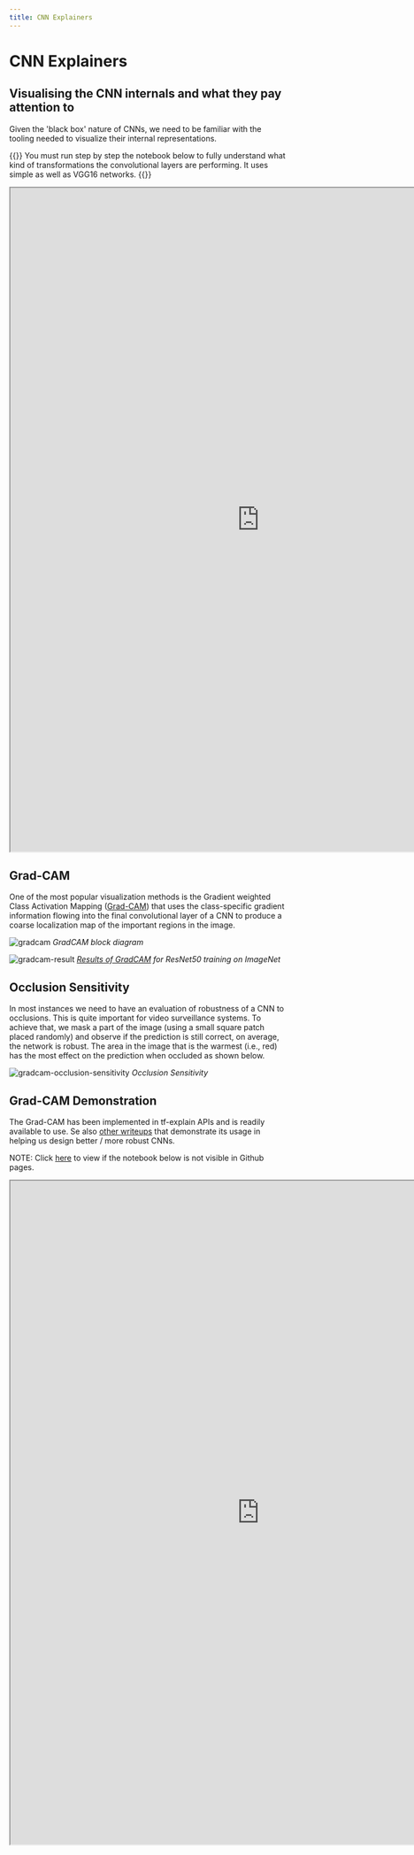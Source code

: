 ```yaml
---
title: CNN Explainers
---
```


# CNN Explainers 

## Visualising the CNN internals and what they pay attention to

Given the 'black box' nature of CNNs, we need to be familiar with the tooling needed to visualize their internal representations. 

{{<hint info>}}
You must run step by step the notebook below to fully understand what kind of transformations the convolutional layers are performing. It uses simple as well as VGG16 networks. 
{{</hint>}}

<iframe src="https://nbviewer.jupyter.org/github/pantelis/deep-learning-with-python-notebooks/blob/master/5.4-visualizing-what-convnets-learn.ipynb" width="900" height="1200"></iframe>


## Grad-CAM

One of the most popular visualization methods is the Gradient weighted Class Activation Mapping ([Grad-CAM](http://gradcam.cloudcv.org/)) that uses the class-specific gradient information flowing into the final convolutional layer of a CNN to produce a coarse localization map of the important regions in the image. 

![gradcam](images/gradcam.png)
_GradCAM block diagram_

![gradcam-result](images/gradcam-result.png)
[_Results of GradCAM_](https://www.kaggle.com/nguyenhoa/dog-cat-classifier-gradcam-with-tensorflow-2-0) _for ResNet50 training on ImageNet_

## Occlusion Sensitivity

In most instances we need to have an evaluation of robustness of a CNN to occlusions. This is quite important for video surveillance systems.  To achieve that, we mask a part of the image (using a small square patch placed randomly) and observe if the prediction is still correct, on average, the network is robust. The area in the image that is the warmest (i.e., red) has the most effect on the prediction when occluded as shown below.

![gradcam-occlusion-sensitivity](images/gradcam-occlusion-sensitivity.png)
_Occlusion Sensitivity_



## Grad-CAM Demonstration

The Grad-CAM has been implemented in tf-explain APIs and is readily available to use. Se also [other writeups](https://www.pyimagesearch.com/2020/03/09/grad-cam-visualize-class-activation-maps-with-keras-tensorflow-and-deep-learning/) that demonstrate its usage in helping us design better / more robust CNNs. 

NOTE: Click [here](https://github.com/PracticalDL/Practical-Deep-Learning-Book/blob/master/code/chapter-2/2-colab-what-does-my-neural-network-think.ipynb) to view if the notebook below is not visible in Github pages.

<iframe src="https://github.com/PracticalDL/Practical-Deep-Learning-Book/blob/master/code/chapter-2/2-colab-what-does-my-neural-network-think.ipynb" width="900" height="1200"></iframe>

